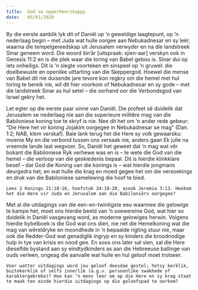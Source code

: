 ```yaml
---
title:  God se opperheerskappy
date:   05/01/2020
---
```


By die eerste aanblik lyk dit of Daniël op ’n geweldige laagtepunt, op ’n nederlaag begin – met Juda wat hulle oorgee aan Nebukadnesar en sy leër, waarna die tempelgereedskap uit Jerusalem verwyder en na die landstreek Sinar geneem word. Die woord šin’ār [uitspraak: sjien-aar] verskyn ook in Genesis 11:2 en is die plek waar die toring van Babel gebou is. Sinar dui op iets onheiligs. Dit is ’n slegte voorteken en sinspeel op ’n gruwel: die doelbewuste en openlike uittarting van die Skeppergod. Hoewel die mense van Babel dit nie duisende jare tevore kon regkry om die hemel met hul toring te bereik nie, wil dit hier voorkom of Nebukadnesar en sy gode – met die landstreek Sinar as hul setel – die oorhand oor die Verbondsgod van Israel gekry het. 

Let egter op die eerste paar sinne van Daniël. Die profeet sê duidelik dat Jerusalem se nederlaag nie aan die superieure militêre mag van die Babiloniese koning toe te skryf is nie. Nee dit het om ’n ander rede gebeur: “Die Here het vir koning Jojakim oorgegee in Nebukadnesar se mag” (Dan. 1:2; NAB, klem verskaf). Baie lank terug het die Here sy volk gewaarsku: moenie My en die verbond tussen ons versaak nie, anders gaan Ek julle na vreemde lande laat wegvoer. So, Daniël het geweet dat ’n mag wat vêr bokant die Babiloniese Ryk verhewe was en is – te wete die God van die hemel – die verloop van die geskiedenis bepaal. Dit is hierdie klinkklare besef – dat God die Koning van die konings is – wat hierdie jongmans deurgedra het, en wat hulle die krag en moed gegee het om die versoekings en druk van die Babiloniese samelewing die hoof te bied. 

`Lees 2 Konings 21:10-16, hoofstuk 24:18-20, asook Jeremia 3:13. Hoekom het die Here vir Juda en Jerusalem aan die Babiloniërs oorgegee?` 

Met al die uitdagings van die een-en-twintigste eeu waarmee die gelowige te kampe het, moet ons hierdie beeld van ’n soewereine God, wat hier so duidelik in Daniël vasgevang word, as moderne gelowiges herwin. Volgens hierdie bybelboek is die God wat ons dien, nie net die Hemelkoning wat die mag van wêreldryke en moondhede in ’n bepaalde rigting stuur nie, maar ook die Redder-God wat genadiglik ingryp en sy kinders die broodnodige hulp in tye van krisis en nood gee. En soos ons later sal sien, sal die Here dieselfde bystand aan sy eindtydkinders as aan die Hebreeuse ballinge van ouds verleen, ongeag die aanvalle wat hulle en hul geloof moet trotseer. 

`Voor watter uitdagings word jou geloof deesdae gestel; hetsy kerklik, buitekerklik of selfs innerlik (a.g.v. persoonlike swakhede of karaktergebreke)? Hoe kan ’n mens leer om op die Here en sy krag staat te maak ten einde hierdie uitdagings op die geloofspad te oorkom?`